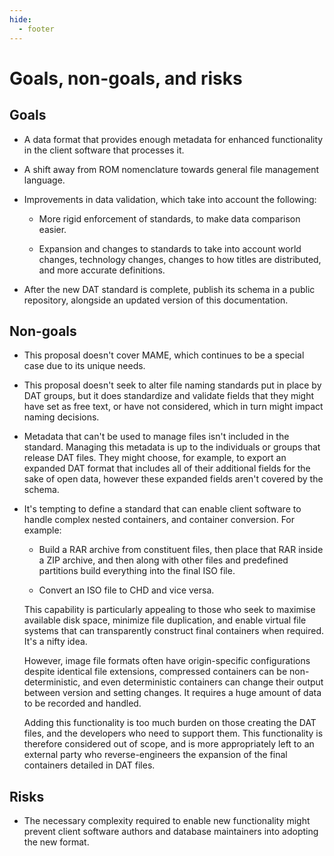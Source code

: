 ```yaml
---
hide:
  - footer
---
```


# Goals, non-goals, and risks

## Goals

* A data format that provides enough metadata for enhanced functionality in the client
  software that processes it.

* A shift away from ROM nomenclature towards general file management language.

* Improvements in data validation, which take into account the following:

    * More rigid enforcement of standards, to make data comparison easier.

    * Expansion and changes to standards to take into account world changes, technology
      changes, changes to how titles are distributed, and more accurate definitions.

* After the new DAT standard is complete, publish its schema in a public repository,
  alongside an updated version of this documentation.

## Non-goals

* This proposal doesn't cover MAME, which continues to be a special case due to its unique
  needs.

* This proposal doesn't seek to alter file naming standards put in place by DAT groups,
  but it does standardize and validate fields that they might have set as free text, or
  have not considered, which in turn might impact naming decisions.

* Metadata that can't be used to manage files isn't included in the standard. Managing
  this metadata is up to the individuals or groups that release DAT files. They might
  choose, for example, to export an expanded DAT format that includes all of their
  additional fields for the sake of open data, however these expanded fields aren't
  covered by the schema.

* It's tempting to define a standard that can enable client software to handle complex
  nested containers, and container conversion. For example:

    * Build a RAR archive from constituent files, then place that RAR inside a ZIP
      archive, and then along with other files and predefined partitions build everything
      into the final ISO file.

    * Convert an ISO file to CHD and vice versa.

    This capability is particularly appealing to those who seek to maximise available disk
    space, minimize file duplication, and enable virtual file systems that can
    transparently construct final containers when required. It's a nifty idea.

    However, image file formats often have origin-specific configurations despite
    identical file extensions, compressed containers can be non-deterministic, and even
    deterministic containers can change their output between version and setting changes.
    It requires a huge amount of data to be recorded and handled.

    Adding this functionality is too much burden on those creating the DAT files, and the
    developers who need to support them. This functionality is therefore considered out of
    scope, and is more appropriately left to an external party who reverse-engineers the
    expansion of the final containers detailed in DAT files.

## Risks

* The necessary complexity required to enable new functionality might prevent client
  software authors and database maintainers into adopting the new format.
